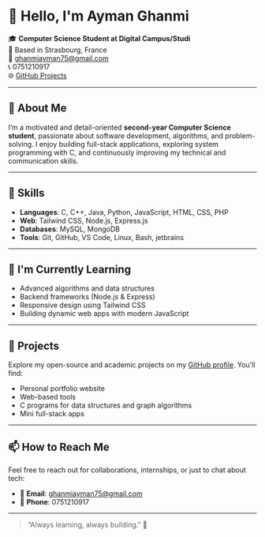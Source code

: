 # 👋 Hello, I'm Ayman Ghanmi

🎓 **Computer Science Student at Digital Campus/Studi**  
📍 Based in Strasbourg, France  
📧 ghanmiayman75@gmail.com  
📞 0751210917  
🌐 [GitHub Projects](https://github.com/GhanmiAyman/projects)

---

## 🧠 About Me

I’m a motivated and detail-oriented **second-year Computer Science student**, passionate about software development, algorithms, and problem-solving. I enjoy building full-stack applications, exploring system programming with C, and continuously improving my technical and communication skills.

---

## 💼 Skills

- **Languages**: C, C++, Java, Python, JavaScript, HTML, CSS, PHP
- **Web**: Tailwind CSS, Node.js, Express.js
- **Databases**: MySQL, MongoDB
- **Tools**: Git, GitHub, VS Code, Linux, Bash, jetbrains

---

## 🌱 I'm Currently Learning

- Advanced algorithms and data structures  
- Backend frameworks (Node.js & Express)  
- Responsive design using Tailwind CSS  
- Building dynamic web apps with modern JavaScript

---

## 📁 Projects

Explore my open-source and academic projects on my [GitHub profile](https://github.com/GhanmiAyman/projects). You'll find:

- Personal portfolio website  
- Web-based tools  
- C programs for data structures and graph algorithms  
- Mini full-stack apps

---

## 📫 How to Reach Me

Feel free to reach out for collaborations, internships, or just to chat about tech:

- 📧 **Email**: ghanmiayman75@gmail.com  
- 📱 **Phone**: 0751210917  

---

> “Always learning, always building.” 🚀
